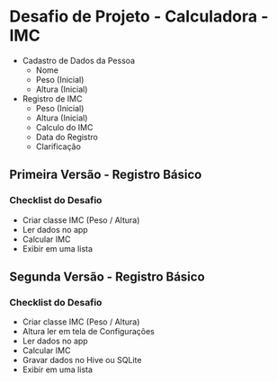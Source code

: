 # Desafio de Projeto - Calculadora - IMC
* Cadastro de Dados da Pessoa
    * Nome
    * Peso (Inicial)
    * Altura (Inicial)
* Registro de IMC
    * Peso (Inicial)
    * Altura (Inicial)
    * Calculo do IMC
    * Data do Registro
    * Clarificação
## Primeira Versão - Registro Básico
### Checklist do Desafio
* Criar classe IMC (Peso / Altura)​
* Ler dados no app​
* Calcular IMC ​
* Exibir em uma lista
## Segunda Versão - Registro Básico
### Checklist do Desafio
* Criar classe IMC (Peso / Altura)​
* Altura ler em tela de Configurações​
* Ler dados no app​
* Calcular IMC ​
* Gravar dados no Hive ou SQLite​
* Exibir em uma lista​